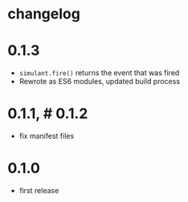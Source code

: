 # changelog

# 0.1.3

* `simulant.fire()` returns the event that was fired
* Rewrote as ES6 modules, updated build process

# 0.1.1, # 0.1.2

* fix manifest files

# 0.1.0

* first release
